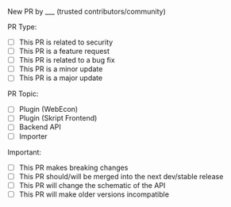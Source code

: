 New PR by ___ (trusted contributors/community)

PR Type:

- [ ] This PR is related to security
- [ ] This PR is a feature request
- [ ] This PR is related to a bug fix
- [ ] This PR is a minor update
- [ ] This PR is a major update

PR Topic:

- [ ] Plugin (WebEcon)
- [ ] Plugin (Skript Frontend)
- [ ] Backend API
- [ ] Importer

Important:
- [ ] This PR makes breaking changes
- [ ] This PR should/will be merged into the next dev/stable release
- [ ] This PR will change the schematic of the API
- [ ] This PR will make older versions incompatible
